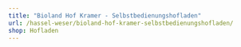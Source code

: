 ```yaml
---
title: "Bioland Hof Kramer - Selbstbedienungshofladen"
url: /hassel-weser/bioland-hof-kramer-selbstbedienungshofladen/
shop: Hofladen
---
```

